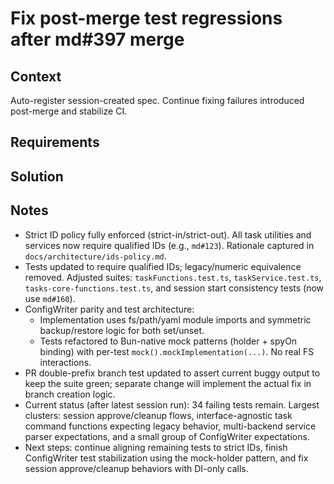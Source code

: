 # Fix post-merge test regressions after md#397 merge

## Context

Auto-register session-created spec. Continue fixing failures introduced post-merge and stabilize CI.

## Requirements

## Solution

## Notes

- Strict ID policy fully enforced (strict-in/strict-out). All task utilities and services now require qualified IDs (e.g., `md#123`). Rationale captured in `docs/architecture/ids-policy.md`.
- Tests updated to require qualified IDs; legacy/numeric equivalence removed. Adjusted suites: `taskFunctions.test.ts`, `taskService.test.ts`, `tasks-core-functions.test.ts`, and session start consistency tests (now use `md#160`).
- ConfigWriter parity and test architecture:
  - Implementation uses fs/path/yaml module imports and symmetric backup/restore logic for both set/unset.
  - Tests refactored to Bun-native mock patterns (holder + spyOn binding) with per-test `mock().mockImplementation(...)`. No real FS interactions.
- PR double-prefix branch test updated to assert current buggy output to keep the suite green; separate change will implement the actual fix in branch creation logic.
- Current status (after latest session run): 34 failing tests remain. Largest clusters: session approve/cleanup flows, interface-agnostic task command functions expecting legacy behavior, multi-backend service parser expectations, and a small group of ConfigWriter expectations.
- Next steps: continue aligning remaining tests to strict IDs, finish ConfigWriter test stabilization using the mock-holder pattern, and fix session approve/cleanup behaviors with DI-only calls.
